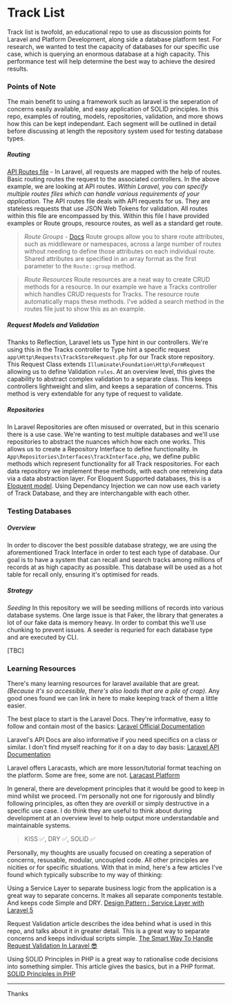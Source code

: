 # Track List

Track list is twofold, an educational repo to use as discussion points for Laravel and Platform Development, along side a database platform test. For research, we wanted to test the capacity of databases for our specific use case, which is querying an enormous database at a high capacity. This performance test will help determine the best way to achieve the desired results.

### Points of Note
The main benefit to using a framework such as laravel is the seperation of concerns easily available, and easy application of SOLID principles. 
In this repo, examples of routing, models, repositories, validation, and more shows how this can be kept independant. Each segment will be outlined in detail before discussing at length the repository system used for testing database types.

##### Routing
[API Routes file](routes/api.php) - In Laravel, all requests are mapped with the help of routes. Basic routing routes the request to the associated controllers. In the above example, we are looking at API routes. _Within Laravel, you can specify multiple routes files which can handle various requirements of your application._
The API routes file deals with API requests for us. They are stateless requests that use JSON Web Tokens for validation. All routes within this file are encompassed by this.
Within this file I have provided examples or Route groups, resource routes, as well as a standard get route.
> *Route Groups* - [Docs](https://laravel.com/docs/5.7/routing#route-groups) 
Route groups allow you to share route attributes, such as middleware or namespaces, across a large number of routes without needing to define those attributes on each individual route. Shared attributes are specified in an array format as the first parameter to the `Route::group` method.

> *Route Resources* 
Route resources are a neat way to create CRUD methods for a resource. In our example we have a Tracks controller which handles CRUD requests for Tracks. The resource route automatically maps these methods. I've added a search method in the routes file just to show this as an example.

##### Request Models and Validation
Thanks to Reflection, Laravel lets us Type hint in our controllers. We're using this in the Tracks controller to Type hint a specific request `app\Http\Requests\TrackStoreRequest.php` for our Track store repository. This Request Class extends `Illuminate\Foundation\Http\FormRequest` allowing us to define Validation `rules`.
At an overview level, this gives the capability to abstract complex validation to a separate class. This keeps controllers lightweight and slim, and keeps a separation of concerns. This method is very extendable for any type of request to validate.

##### Repositories
In Laravel Repositories are often misused or overrated, but in this scenario there is a use case.
We're wanting to test multiple databases and we'll use repositories to abstract the nuances which how each one works. This allows us to create a Repository Interface to define functionality.
In `App\Repositories\Interfaces\TrackInterface.php`, we define public methods which represent functionality for all Track respositories. For each data repository we implement these methods, with each one retreiving data via a data abstraction layer. For Eloquent Supported databases, this is a [Eloquent model](https://laravel.com/docs/5.7/eloquent).
Using Dependancy Injection we can now use each variety of Track Database, and they are interchangable with each other.


### Testing Databases

##### Overview
In order to discover the best possible database strategy, we are using the aforementioned Track Interface in order to test each type of database. Our goal is to have a system that can recall and search tracks among millions of records at as high capacity as possible.
This database will be used as a hot table for recall only, ensuring it's optimised for reads.

##### Strategy
*Seeding* 
In this repository we will be seeding millions of records into various database systems. One large issue is that Faker, the library that generates a lot of our fake data is memory heavy. In order to combat this we'll use chunking to prevent issues.
A seeder is requried for each database type and are executed by CLI.

[TBC]

### Learning Resources
There's many learning resources for laravel available that are great. _(Because it's so accessible, there's also loads that are a pile of crap)_. Any good ones found we can link in here to make keeping track of them a little easier.

The best place to start is the Laravel Docs. They're informative, easy to follow and contain most of the basics:
[Laravel Official Documentation](https://laravel.com/docs)

Laravel's API Docs are also informative if you need specifics on a class or similar. I don't find myself reaching for it on a day to day basis:
[Laravel API Documentation](https://laravel.com/api/5.8/index.html)

Laravel offers Laracasts, which are more lesson/tutorial format teaching on the platform. Some are free, some are not.
[Laracast Platform](https://laracasts.com/)

In general, there are development principles that it would be good to keep in mind whilst we proceed. I'm personally not one for rigorously and blindly following principles, as often they are _overkill_ or simply destructive in a specific use case. I do think they are useful to think about during development at an overview level to help output more understandable and maintainable systems.

>KISS :white_check_mark:, DRY :white_check_mark:, SOLID :white_check_mark:

Personally, my thoughts are usually focused on creating a seperation of concerns, resusable, modular, uncoupled code. All other principles are nicities or for specific situations.
With that in mind, here's a few articles I've found which typically subscribe to my way of thinking:

Using a Service Layer to separate business logic from the application is a great way to separate concerns. It makes all separate components testable. And keeps code Simple and DRY.
[Design Pattern : Service Layer with Laravel 5](https://m.dotdev.co/design-pattern-service-layer-with-laravel-5-740ff0a7b65f)

Request Validation article describes the idea behind what is used in this repo, and talks about it in greater detail. This is a great way to separate concerns and keeps individual scripts simple.
[The Smart Way To Handle Request Validation In Laravel 😎](https://medium.com/@kamerk22/the-smart-way-to-handle-request-validation-in-laravel-5e8886279271)

Using SOLID Principles in PHP is a great way to rationalise code decisions into something simpler. This article gives the basics, but in a PHP format.
[SOLID Principles in PHP](https://medium.com/prod-io/solid-principles-takeaways-ec0825a07247)



--------------------------------
Thanks
